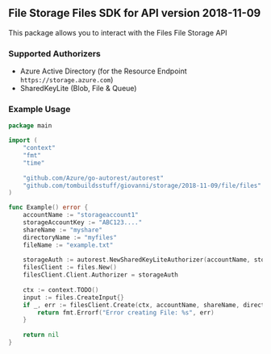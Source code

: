 ## File Storage Files SDK for API version 2018-11-09

This package allows you to interact with the Files File Storage API

### Supported Authorizers

* Azure Active Directory (for the Resource Endpoint `https://storage.azure.com`)
* SharedKeyLite (Blob, File & Queue)

### Example Usage

```go
package main

import (
	"context"
	"fmt"
	"time"
	
	"github.com/Azure/go-autorest/autorest"
	"github.com/tombuildsstuff/giovanni/storage/2018-11-09/file/files"
)

func Example() error {
	accountName := "storageaccount1"
    storageAccountKey := "ABC123...."
    shareName := "myshare"
    directoryName := "myfiles"
    fileName := "example.txt"
    
    storageAuth := autorest.NewSharedKeyLiteAuthorizer(accountName, storageAccountKey)
    filesClient := files.New()
    filesClient.Client.Authorizer = storageAuth
    
    ctx := context.TODO()
    input := files.CreateInput{}
    if _, err := filesClient.Create(ctx, accountName, shareName, directoryName, fileName, input); err != nil {
        return fmt.Errorf("Error creating File: %s", err)
    }
    
    return nil 
}
```